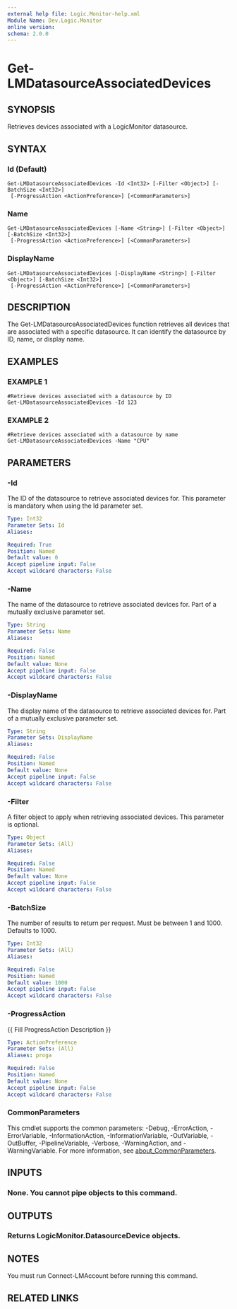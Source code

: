 ```yaml
---
external help file: Logic.Monitor-help.xml
Module Name: Dev.Logic.Monitor
online version:
schema: 2.0.0
---
```


# Get-LMDatasourceAssociatedDevices

## SYNOPSIS
Retrieves devices associated with a LogicMonitor datasource.

## SYNTAX

### Id (Default)
```
Get-LMDatasourceAssociatedDevices -Id <Int32> [-Filter <Object>] [-BatchSize <Int32>]
 [-ProgressAction <ActionPreference>] [<CommonParameters>]
```

### Name
```
Get-LMDatasourceAssociatedDevices [-Name <String>] [-Filter <Object>] [-BatchSize <Int32>]
 [-ProgressAction <ActionPreference>] [<CommonParameters>]
```

### DisplayName
```
Get-LMDatasourceAssociatedDevices [-DisplayName <String>] [-Filter <Object>] [-BatchSize <Int32>]
 [-ProgressAction <ActionPreference>] [<CommonParameters>]
```

## DESCRIPTION
The Get-LMDatasourceAssociatedDevices function retrieves all devices that are associated with a specific datasource.
It can identify the datasource by ID, name, or display name.

## EXAMPLES

### EXAMPLE 1
```
#Retrieve devices associated with a datasource by ID
Get-LMDatasourceAssociatedDevices -Id 123
```

### EXAMPLE 2
```
#Retrieve devices associated with a datasource by name
Get-LMDatasourceAssociatedDevices -Name "CPU"
```

## PARAMETERS

### -Id
The ID of the datasource to retrieve associated devices for.
This parameter is mandatory when using the Id parameter set.

```yaml
Type: Int32
Parameter Sets: Id
Aliases:

Required: True
Position: Named
Default value: 0
Accept pipeline input: False
Accept wildcard characters: False
```

### -Name
The name of the datasource to retrieve associated devices for.
Part of a mutually exclusive parameter set.

```yaml
Type: String
Parameter Sets: Name
Aliases:

Required: False
Position: Named
Default value: None
Accept pipeline input: False
Accept wildcard characters: False
```

### -DisplayName
The display name of the datasource to retrieve associated devices for.
Part of a mutually exclusive parameter set.

```yaml
Type: String
Parameter Sets: DisplayName
Aliases:

Required: False
Position: Named
Default value: None
Accept pipeline input: False
Accept wildcard characters: False
```

### -Filter
A filter object to apply when retrieving associated devices.
This parameter is optional.

```yaml
Type: Object
Parameter Sets: (All)
Aliases:

Required: False
Position: Named
Default value: None
Accept pipeline input: False
Accept wildcard characters: False
```

### -BatchSize
The number of results to return per request.
Must be between 1 and 1000.
Defaults to 1000.

```yaml
Type: Int32
Parameter Sets: (All)
Aliases:

Required: False
Position: Named
Default value: 1000
Accept pipeline input: False
Accept wildcard characters: False
```

### -ProgressAction
{{ Fill ProgressAction Description }}

```yaml
Type: ActionPreference
Parameter Sets: (All)
Aliases: proga

Required: False
Position: Named
Default value: None
Accept pipeline input: False
Accept wildcard characters: False
```

### CommonParameters
This cmdlet supports the common parameters: -Debug, -ErrorAction, -ErrorVariable, -InformationAction, -InformationVariable, -OutVariable, -OutBuffer, -PipelineVariable, -Verbose, -WarningAction, and -WarningVariable. For more information, see [about_CommonParameters](http://go.microsoft.com/fwlink/?LinkID=113216).

## INPUTS

### None. You cannot pipe objects to this command.
## OUTPUTS

### Returns LogicMonitor.DatasourceDevice objects.
## NOTES
You must run Connect-LMAccount before running this command.

## RELATED LINKS
